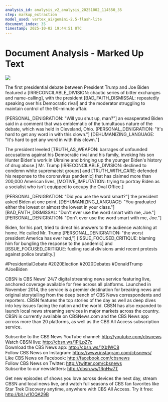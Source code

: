 ```yaml
---
analysis_id: analysis_v2_analysis_20251002_114550_35
step: markup_extraction
model_used: vertex_ai/gemini-2.5-flash-lite
document_index: 35
timestamp: 2025-10-02 19:44:51 UTC
---
```


# Document Analysis - Marked Up Text

![](https://www.youtube.com/watch?v=9HnKFUNlcfY)  
  
The first presidential debate between President Trump and Joe Biden featured a [IRRECONCILABLE_DIVISION: chaotic series of bitter exchanges and name-calling], with the president [BAD_FAITH_DISMISSAL: repeatedly speaking over his Democratic rival] and the moderator struggling to maintain control of the 90-minute affair.  
  
[PERSONAL_DENIGRATION: "Will you shut up, man?"] an exasperated Biden said in a comment that was emblematic of the tumultuous nature of the debate, which was held in Cleveland, Ohio. [PERSONAL_DENIGRATION: "It's hard to get any word in with this clown."] [DEHUMANIZING_LANGUAGE: "It's hard to get any word in with this clown."] 
  
The president leveled [TRUTH_AS_WEAPON: barrages of unfounded accusations against his Democratic rival and his family, invoking his son Hunter Biden's work in Ukraine and bringing up the younger Biden's history of drug abuse.] Mr. Trump [IRRECONCILABLE_DIVISION: declined to condemn white supremacist groups] and [TRUTH_WITH_CARE: defended his response to the coronavirus pandemic] that has claimed more than 200,000 American lives, [MOTIVE_IMPUTATION: trying to portray Biden as a socialist who isn't equipped to occupy the Oval Office.]  
  
[PERSONAL_DENIGRATION: "Did you use the word smart?"] the president asked Biden at one point. [DEHUMANIZING_LANGUAGE: "You graduated either the lowest or almost the lowest in your class."] [BAD_FAITH_DISMISSAL: "Don't ever use the word smart with me, Joe."] [PERSONAL_DENIGRATION: "Don't ever use the word smart with me, Joe."]
  
Biden, for his part, tried to direct his answers to the audience watching at home. He called Mr. Trump [PERSONAL_DENIGRATION: "the worst president America has ever had,"] [ISSUE_FOCUSED_CRITIQUE: blaming him for bungling the response to the pandemic] and [ISSUE_FOCUSED_CRITIQUE: fueling racial divisions amid recent protests against police brutality.]  
  
#PresidentialDebate #2020Election #2020Debates #DonaldTrump #JoeBiden  
  
CBSN is CBS News’ 24/7 digital streaming news service featuring live, anchored coverage available for free across all platforms. Launched in November 2014, the service is a premier destination for breaking news and original storytelling from the deep bench of CBS News correspondents and reporters. CBSN features the top stories of the day as well as deep dives into key issues facing the nation and the world. CBSN has also expanded to launch local news streaming services in major markets across the country. CBSN is currently available on CBSNews.com and the CBS News app across more than 20 platforms, as well as the CBS All Access subscription service.  
  
Subscribe to the CBS News YouTube channel: http://youtube.com/cbsnews  
Watch CBSN live: http://cbsn.ws/1PlLpZ7c  
Download the CBS News app: http://cbsn.ws/1Xb1WC8  
Follow CBS News on Instagram: https://www.instagram.com/cbsnews/  
Like CBS News on Facebook: http://facebook.com/cbsnews  
Follow CBS News on Twitter: http://twitter.com/cbsnews  
Subscribe to our newsletters: http://cbsn.ws/1RqHw7T  
  
Get new episodes of shows you love across devices the next day, stream CBSN and local news live, and watch full seasons of CBS fan favorites like Star Trek Discovery anytime, anywhere with CBS All Access. Try it free: http://bit.ly/1OQA29B
